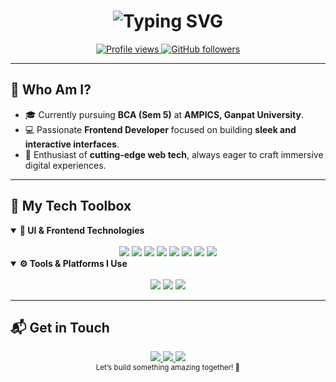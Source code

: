 <h1 align="center">
  <img
    src="https://readme-typing-svg.demolab.com/?font=Poppins&weight=500&size=38&duration=1800&pause=1000&color=2B6CB0&center=true&vCenter=true&width=700&height=80&lines=Hey+there!+%F0%9F%91%8B;I'm+Manish+Bayad;Frontend+Developer;Crafting+responsive+websites;Modern+web+experiences;User-friendly+interfaces"
    alt="Typing SVG"
  />
</h1>

<div align="center">
  <a href="https://github.com/Manish-CodeLab">
    <img src="https://komarev.com/ghpvc/?username=Manish-CodeLab&label=Profile%20Views&color=2b6cb0&style=flat-square" alt="Profile views" />
  </a>
  <a href="https://github.com/Manish-CodeLab?tab=followers">
    <img src="https://img.shields.io/github/followers/Manish-CodeLab?style=flat-square&color=2b6cb0" alt="GitHub followers" />
  </a>
</div>

---

## 👋 Who Am I?

* 🎓 Currently pursuing **BCA (Sem 5)** at **AMPICS, Ganpat University**.
* 💻 Passionate **Frontend Developer** focused on building **sleek and interactive interfaces**.
* 🚀 Enthusiast of **cutting-edge web tech**, always eager to craft immersive digital experiences.

---

## 🧰 My Tech Toolbox

<details open>
<summary><b>🎨 UI & Frontend Technologies</b></summary>
<br/>
<div align="center">
  <img src="https://img.shields.io/badge/HTML5-E34F26?style=for-the-badge&logo=html5&logoColor=white"/>
  <img src="https://img.shields.io/badge/CSS3-1572B6?style=for-the-badge&logo=css3&logoColor=white"/>
  <img src="https://img.shields.io/badge/JavaScript-F7DF1E?style=for-the-badge&logo=javascript&logoColor=black"/>
  <img src="https://img.shields.io/badge/React-61DAFB?style=for-the-badge&logo=react&logoColor=black"/>
  <img src="https://img.shields.io/badge/TailwindCSS-06B6D4?style=for-the-badge&logo=tailwindcss&logoColor=white"/>
  <img src="https://img.shields.io/badge/Redux-764ABC?style=for-the-badge&logo=redux&logoColor=white"/>
  <img src="https://img.shields.io/badge/jQuery-0769AD?style=for-the-badge&logo=jquery&logoColor=white"/>
  <img src="https://img.shields.io/badge/GSAP-88CE02?style=for-the-badge&logo=greensock&logoColor=white"/>
</div>
</details>

<details open>
<summary><b>⚙️ Tools & Platforms I Use</b></summary>
<br/>
<div align="center">
  <img src="https://img.shields.io/badge/Firebase-FFCA28?style=for-the-badge&logo=firebase&logoColor=black"/>
  <img src="https://img.shields.io/badge/Git-F05032?style=for-the-badge&logo=git&logoColor=white"/>
  <img src="https://img.shields.io/badge/GitHub-181717?style=for-the-badge&logo=github&logoColor=white"/>
</div>
</details>

---

## 📬 Get in Touch

<div align="center">
  <a href="">
    <img src="https://img.shields.io/badge/Portfolio-Coming%20Soon-2b6cb0?style=for-the-badge&logo=safari&logoColor=white"/>
  </a>
  <a href="">
    <img src="https://img.shields.io/badge/LinkedIn-Connect-2b6cb0?style=for-the-badge&logo=linkedin&logoColor=white"/>
  </a>
  <a href="mailto:manish.bayad.frontenddev@gmail.com">
    <img src="https://img.shields.io/badge/Gmail-Contact%20Me-2b6cb0?style=for-the-badge&logo=gmail&logoColor=white"/>
  </a>
</div>

<div align="center">
  <sub>Let’s build something amazing together! 🚀</sub>
</div>

